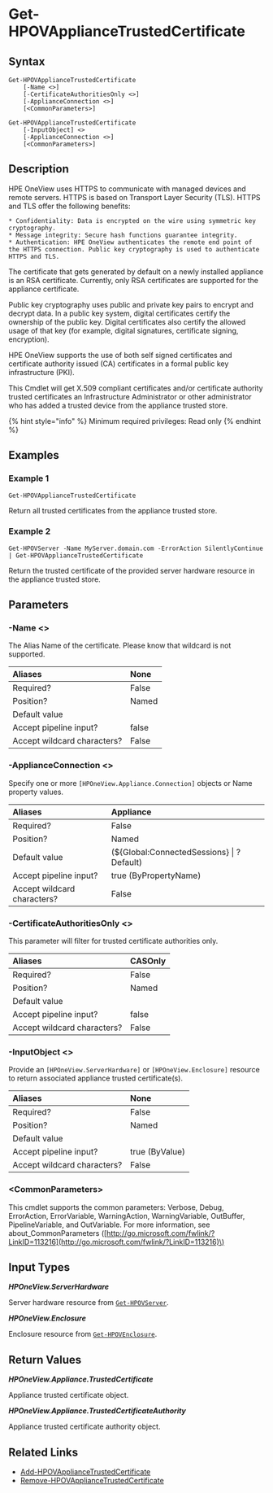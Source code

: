 ﻿---
description: Get X.509 SSL certificates from the appliace trusted store.
---

# Get-HPOVApplianceTrustedCertificate

## Syntax

```text
Get-HPOVApplianceTrustedCertificate
    [-Name <>]
    [-CertificateAuthoritiesOnly <>]
    [-ApplianceConnection <>]
    [<CommonParameters>]
```

```text
Get-HPOVApplianceTrustedCertificate
    [-InputObject] <>
    [-ApplianceConnection <>]
    [<CommonParameters>]
```

## Description

HPE OneView uses HTTPS to communicate with managed devices and remote servers. HTTPS is based on Transport Layer Security (TLS). HTTPS and TLS offer the following benefits:

    * Confidentiality: Data is encrypted on the wire using symmetric key cryptography.
    * Message integrity: Secure hash functions guarantee integrity.
    * Authentication: HPE OneView authenticates the remote end point of the HTTPS connection. Public key cryptography is used to authenticate HTTPS and TLS.

The certificate that gets generated by default on a newly installed appliance is an RSA certificate. Currently, only RSA certificates are supported for the appliance certificate.

Public key cryptography uses public and private key pairs to encrypt and decrypt data. In a public key system, digital certificates certify the ownership of the public key. Digital certificates also certify the allowed usage of that key (for example, digital signatures, certificate signing, encryption).

HPE OneView supports the use of both self signed certificates and certificate authority issued (CA) certificates in a formal public key infrastructure (PKI).

This Cmdlet will get X.509 compliant certificates and/or certificate authority trusted certificates an Infrastructure Administrator or other administrator who has added a trusted device from the appliance trusted store.

{% hint style="info" %}
Minimum required privileges: Read only
{% endhint %}

## Examples

###  Example 1 

```text
Get-HPOVApplianceTrustedCertificate
```

Return all trusted certificates from the appliance trusted store.

###  Example 2 

```text
Get-HPOVServer -Name MyServer.domain.com -ErrorAction SilentlyContinue | Get-HPOVApplianceTrustedCertificate
```

Return the trusted certificate of the provided server hardware resource in the appliance trusted store.

## Parameters

### -Name &lt;&gt;

The Alias Name of the certificate.  Please know that wildcard is not supported.

| Aliases | None |
| :--- | :--- |
| Required? | False |
| Position? | Named |
| Default value |  |
| Accept pipeline input? | false |
| Accept wildcard characters? | False |

### -ApplianceConnection &lt;&gt;

Specify one or more `[HPOneView.Appliance.Connection]` objects or Name property values.

| Aliases | Appliance |
| :--- | :--- |
| Required? | False |
| Position? | Named |
| Default value | (${Global:ConnectedSessions} &vert; ? Default) |
| Accept pipeline input? | true (ByPropertyName) |
| Accept wildcard characters? | False |

### -CertificateAuthoritiesOnly &lt;&gt;

This parameter will filter for trusted certificate authorities only.

| Aliases | CASOnly |
| :--- | :--- |
| Required? | False |
| Position? | Named |
| Default value |  |
| Accept pipeline input? | false |
| Accept wildcard characters? | False |

### -InputObject &lt;&gt;

Provide an `[HPOneView.ServerHardware]` or `[HPOneView.Enclosure]` resource to return associated appliance trusted certificate(s).

| Aliases | None |
| :--- | :--- |
| Required? | False |
| Position? | Named |
| Default value |  |
| Accept pipeline input? | true (ByValue) |
| Accept wildcard characters? | False |

### &lt;CommonParameters&gt;

This cmdlet supports the common parameters: Verbose, Debug, ErrorAction, ErrorVariable, WarningAction, WarningVariable, OutBuffer, PipelineVariable, and OutVariable. For more information, see about\_CommonParameters \([http://go.microsoft.com/fwlink/?LinkID=113216](http://go.microsoft.com/fwlink/?LinkID=113216)\)

## Input Types

_**HPOneView.ServerHardware**_

Server hardware resource from [`Get-HPOVServer`](../servers/get-hpovserver.md).

_**HPOneView.Enclosure**_

Enclosure resource from [`Get-HPOVEnclosure`](../servers/get-hpovenclosure.md).

## Return Values

_**HPOneView.Appliance.TrustedCertificate**_

Appliance trusted certificate object.

_**HPOneView.Appliance.TrustedCertificateAuthority**_

Appliance trusted certificate authority object.

## Related Links

* [Add-HPOVApplianceTrustedCertificate](add-hpovappliancetrustedcertificate.md)
* [Remove-HPOVApplianceTrustedCertificate](remove-hpovappliancetrustedcertificate.md)
